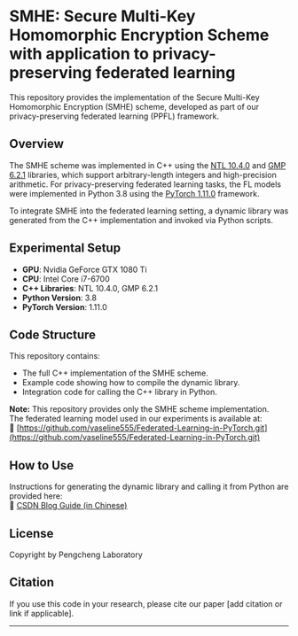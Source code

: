 # SMHE: Secure Multi-Key Homomorphic Encryption Scheme with application to privacy-preserving federated learning

This repository provides the implementation of the Secure Multi-Key Homomorphic Encryption (SMHE) scheme, developed as part of our privacy-preserving federated learning (PPFL) framework.

## Overview

The SMHE scheme was implemented in C++ using the [NTL 10.4.0](https://www.shoup.net/ntl/) and [GMP 6.2.1](https://gmplib.org/) libraries, which support arbitrary-length integers and high-precision arithmetic. For privacy-preserving federated learning tasks, the FL models were implemented in Python 3.8 using the [PyTorch 1.11.0](https://pytorch.org/) framework.

To integrate SMHE into the federated learning setting, a dynamic library was generated from the C++ implementation and invoked via Python scripts.

## Experimental Setup

- **GPU**: Nvidia GeForce GTX 1080 Ti  
- **CPU**: Intel Core i7-6700  
- **C++ Libraries**: NTL 10.4.0, GMP 6.2.1  
- **Python Version**: 3.8  
- **PyTorch Version**: 1.11.0  

## Code Structure

This repository contains:
- The full C++ implementation of the SMHE scheme.
- Example code showing how to compile the dynamic library.
- Integration code for calling the C++ library in Python.

**Note:** This repository provides only the SMHE scheme implementation.  
The federated learning model used in our experiments is available at:  
🔗 [https://github.com/vaseline555/Federated-Learning-in-PyTorch.git](https://github.com/vaseline555/Federated-Learning-in-PyTorch.git)

## How to Use

Instructions for generating the dynamic library and calling it from Python are provided here:  
📘 [CSDN Blog Guide (in Chinese)](https://blog.csdn.net/wujiahui3045/article/details/125220533?spm=1011.2415.3001.5331)

## License

Copyright by Pengcheng Laboratory

## Citation

If you use this code in your research, please cite our paper [add citation or link if applicable].

---

